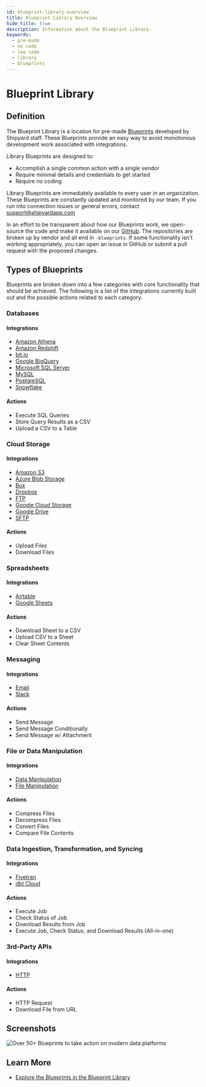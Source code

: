 ```yaml
---
id: blueprint-library-overview
title: Blueprint Library Overview
hide_title: true
description: Information about the Blueprint Library.
keywords:
  - pre-made
  - no code
  - low code
  - library
  - blueprints
---
```


# Blueprint Library

## Definition

The Blueprint Library is a location for pre-made [Blueprints](../blueprints.md) developed by Shipyard staff. These Blueprints provide an easy way to avoid monotonous development work associated with integrations.

Library Blueprints are designed to:

- Accomplish a single common action with a single vendor
- Require minimal details and credentials to get started
- Require no coding

Library Blueprints are immediately available to every user in an organization. These Blueprints are constantly updated and monitored by our team. If you run into connection issues or general errors, contact [support@shipyardapp.com](mailto:support@shipyardapp.com)

In an effort to be transparent about how our Blueprints work, we open-source the code and make it available on our [GitHub](https://github.com/shipyardapp). The repositories are broken up by vendor and all end in `-blueprints`. If some functionality isn't working appropriately, you can open an issue in GitHub or submit a pull request with the proposed changes.

## Types of Blueprints

Blueprints are broken down into a few categories with core functionality that should be achieved. The following is a list of the integrations currently built out and the possible actions related to each category.

### Databases
 
#### Integrations
- [Amazon Athena](../../blueprint-library/amazon-athena/amazon-athena-overview.md)
- [Amazon Redshift](../../blueprint-library/amazon-redshift/amazon-redshift-overview.md)
- [bit.io](../../blueprint-library/bitio/bitio-overview.md)
- [Google BigQuery](../../blueprint-library/google-bigquery/google-bigquery-overview.md)
- [Microsoft SQL Server](../../blueprint-library/microsoft-sql-server/microsoft-sql-server-overview.md)
- [MySQL](../../blueprint-library/mysql/mysql-overview.md)
- [PostgreSQL](../../blueprint-library/postgresql/postgresql-overview.md)
- [Snowflake](../../blueprint-library/snowflake/snowflake-overview.md)

#### Actions
- Execute SQL Queries
- Store Query Results as a CSV
- Upload a CSV to a Table

### Cloud Storage

#### Integrations
- [Amazon S3](../../blueprint-library/amazon-s3/amazon-s3-overview.md)
- [Azure Blob Storage](../../blueprint-library/azure-blob-storage/azure-blob-storage-overview.md)
- [Box](../../blueprint-library/box/box-overview.md)
- [Dropbox](../../blueprint-library/dropbox/dropbox-overview.md)
- [FTP](../../blueprint-library/ftp/ftp-overview.md)
- [Google Cloud Storage](../../blueprint-library/google-cloud-storage/google-cloud-storage-overview.md)
- [Google Drive](../../blueprint-library/google-drive/google-drive-overview.md)
- [SFTP](../../blueprint-library/sftp/sftp-overview.md)

#### Actions
- Upload Files
- Download Files

### Spreadsheets

#### Integrations
- [Airtable](../../blueprint-library/airtable/airtable-overview.md)
- [Google Sheets](../../blueprint-library/google-sheets/google-sheets-overview.md)

#### Actions
- Download Sheet to a CSV
- Upload CSV to a Sheet
- Clear Sheet Contents

### Messaging

#### Integrations
- [Email](../../blueprint-library/email/email-overview.md)
- [Slack](../../blueprint-library/email/email-overview.md)

#### Actions
- Send Message
- Send Message Conditionally
- Send Message w/ Attachment

### File or Data Manipulation

#### Integrations
- [Data Manipulation](../../blueprint-library/data-manipulation/data-manipulation-overview.md)
- [File Manipulation](../../blueprint-library/file-manipulation/file-manipulation-overview.md)

#### Actions
- Compress Files
- Decompress Files
- Convert Files
- Compare File Contents

### Data Ingestion, Transformation, and Syncing

#### Integrations
- [Fivetran](../../blueprint-library/fivetran/fivetran-overview.md)
- [dbt Cloud](../../blueprint-library/dbt-cloud/dbt-cloud-overview.md)

#### Actions
- Execute Job
- Check Status of Job
- Download Results from Job
- Execute Job, Check Status, and Download Results (All-in-one)

### 3rd-Party APIs

#### Integrations
- [HTTP](../../blueprint-library/http/http-overview.md)

#### Actions
- HTTP Request
- Download File from URL

## Screenshots

![Over 50+ Blueprints to take action on modern data platforms](../../.gitbook/assets/image_80.png)

## Learn More

- [Explore the Blueprints in the Blueprint Library](https://www.shipyardapp.com/blueprint-library)
